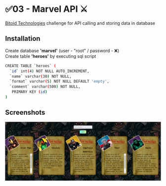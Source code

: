 # ✅03 - Marvel API ⚔

[Bitoid Technologies](https://www.bitcamp.ge/) challenge for API calling and storing
data in database

## Installation

Create database **'marvel'** (user - "root" / password - ❌)  
Create table **'heroes'** by executing sql script

```bash
CREATE TABLE `heroes` (
  `id` int(4) NOT NULL AUTO_INCREMENT,
  `name` varchar(30) NOT NULL,
  `format` varchar(5) NOT NULL DEFAULT 'empty',
  `comment` varchar(500) NOT NULL,
   PRIMARY KEY (id)
)
```

## Screenshots

![App Screenshot](03/vault/screenshot.PNG)
